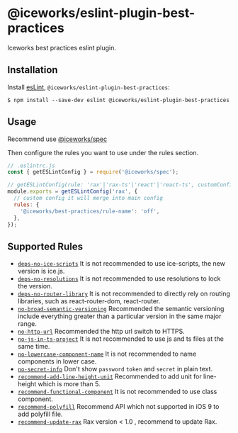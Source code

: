 # @iceworks/eslint-plugin-best-practices

Iceworks best practices eslint plugin.

## Installation

Install [esLint](http://eslint.org), `@iceworks/eslint-plugin-best-practices`:

```shell
$ npm install --save-dev eslint @iceworks/eslint-plugin-best-practices
```

## Usage

Recommend use [@iceworks/spec](https://www.npmjs.com/package/@iceworks/spec)

Then configure the rules you want to use under the rules section.

```js
// .eslintrc.js
const { getESLintConfig } = require('@iceworks/spec');

// getESLintConfig(rule: 'rax'|'rax-ts'|'react'|'react-ts', customConfig?);
module.exports = getESLintConfig('rax', {
  // custom config it will merge into main config
  rules: {
    '@iceworks/best-practices/rule-name': 'off',
  },
});
```

## Supported Rules

- [`deps-no-ice-scripts`](https://github.com/ice-lab/spec/tree/master/packages/eslint-plugin-best-practices/docs/rules/deps-no-ice-scripts.md) It is not recommended to use ice-scripts, the new version is ice.js.
- [`deps-no-resolutions`](https://github.com/ice-lab/spec/tree/master/packages/eslint-plugin-best-practices/docs/rules/deps-no-resolutions.md) It is not recommended to use resolutions to lock the version.
- [`deps-no-router-library`](https://github.com/ice-lab/spec/tree/master/packages/eslint-plugin-best-practices/docs/rules/deps-no-router-library.md) It is not recommended to directly rely on routing libraries, such as react-router-dom, react-router.
- [`no-broad-semantic-versioning`](https://github.com/ice-lab/spec/tree/master/packages/eslint-plugin-best-practices/docs/rules/no-broad-semantic-versioning.md) Recommended the semantic versioning include everything greater than a particular version in the same major range.
- [`no-http-url`](https://github.com/ice-lab/spec/tree/master/packages/eslint-plugin-best-practices/docs/rules/no-http-url.md) Recommended the http url switch to HTTPS.
- [`no-js-in-ts-project`](https://github.com/ice-lab/spec/tree/master/packages/eslint-plugin-best-practices/docs/rules/no-js-in-ts-project.md) It is not recommended to use js and ts files at the same time.
- [`no-lowercase-component-name`](https://github.com/ice-lab/spec/tree/master/packages/eslint-plugin-best-practices/docs/rules/no-lowercase-component-name.md) It is not recommended to name components in lower case.
- [`no-secret-info`](https://github.com/ice-lab/spec/tree/master/packages/eslint-plugin-best-practices/docs/rules/no-secret-info.md) Don't show `password` `token` and `secret` in plain text.
- [`recommend-add-line-height-unit`](https://github.com/ice-lab/spec/tree/master/packages/eslint-plugin-best-practices/docs/rules/recommend-add-line-height-unit.md) Recommended to add unit for line-height which is more than 5.
- [`recommend-functional-component`](https://github.com/ice-lab/spec/tree/master/packages/eslint-plugin-best-practices/docs/rules/recommend-functional-component.md) It is not recommended to use class component.
- [`recommend-polyfill`](https://github.com/ice-lab/spec/tree/master/packages/eslint-plugin-best-practices/docs/rules/recommend-polyfill.md) Recommend API which not supported in iOS 9 to add polyfill file.
- [`recommend-update-rax`](https://github.com/ice-lab/spec/tree/master/packages/eslint-plugin-best-practices/docs/rules/recommend-update-rax.md) Rax version < 1.0 , recommend to update Rax.
